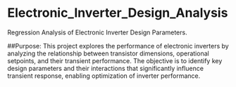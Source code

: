 # Electronic_Inverter_Design_Analysis
Regression Analysis of Electronic Inverter Design Parameters.

##Purpose:
This project explores the performance of electronic inverters by analyzing the relationship between transistor dimensions, operational setpoints, and their transient performance.
The objective is to identify key design parameters and their interactions that significantly influence transient response, enabling optimization of inverter performance.
